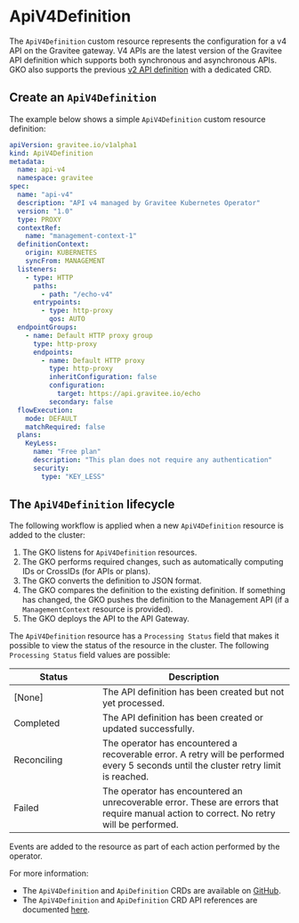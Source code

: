 # ApiV4Definition

The `ApiV4Definition` custom resource represents the configuration for a v4 API on the Gravitee gateway. V4 APIs are the latest version of the Gravitee API definition which supports both synchronous and asynchronous APIs. GKO also supports the previous [v2 API definition](apidefinition.md) with a dedicated CRD.&#x20;

## Create an `ApiV4Definition`

The example below shows a simple `ApiV4Definition` custom resource definition:

```yaml
apiVersion: gravitee.io/v1alpha1
kind: ApiV4Definition
metadata:
  name: api-v4
  namespace: gravitee
spec:
  name: "api-v4"
  description: "API v4 managed by Gravitee Kubernetes Operator"
  version: "1.0"
  type: PROXY
  contextRef: 
    name: "management-context-1"
  definitionContext:
    origin: KUBERNETES
    syncFrom: MANAGEMENT
  listeners:
    - type: HTTP
      paths:
        - path: "/echo-v4"
      entrypoints:
        - type: http-proxy
          qos: AUTO
  endpointGroups:
    - name: Default HTTP proxy group
      type: http-proxy
      endpoints:
        - name: Default HTTP proxy
          type: http-proxy
          inheritConfiguration: false
          configuration:
            target: https://api.gravitee.io/echo
          secondary: false
  flowExecution:
    mode: DEFAULT
    matchRequired: false
  plans:
    KeyLess:
      name: "Free plan"
      description: "This plan does not require any authentication"
      security:
        type: "KEY_LESS"
```

## The `ApiV4Definition` lifecycle

The following workflow is applied when a new `ApiV4Definition` resource is added to the cluster:

1. The GKO listens for `ApiV4Definition` resources.
2. The GKO performs required changes, such as automatically computing IDs or CrossIDs (for APIs or plans).
3. The GKO converts the definition to JSON format.
4. The GKO compares the definition to the existing definition. If something has changed, the GKO pushes the definition to the Management API (if a `ManagementContext` resource is provided).
5. The GKO deploys the API to the API Gateway.

The `ApiV4Definition` resource has a `Processing Status` field that makes it possible to view the status of the resource in the cluster. The following `Processing Status` field values are possible:

<table><thead><tr><th width="143.5">Status</th><th>Description</th></tr></thead><tbody><tr><td>[None]</td><td>The API definition has been created but not yet processed.</td></tr><tr><td>Completed</td><td>The API definition has been created or updated successfully.</td></tr><tr><td>Reconciling</td><td>The operator has encountered a recoverable error. A retry will be performed every 5 seconds until the cluster retry limit is reached.</td></tr><tr><td>Failed</td><td>The operator has encountered an unrecoverable error. These are errors that require manual action to correct. No retry will be performed.</td></tr></tbody></table>

Events are added to the resource as part of each action performed by the operator.&#x20;

For more information:

* The `ApiV4Definition` and `ApiDefinition` CRDs are available on [GitHub](https://github.com/gravitee-io/gravitee-kubernetes-operator/tree/master/helm/gko/crds).
* The `ApiV4Definition` and `ApiDefinition` CRD API references are documented [here](../../reference/api-reference.md).
